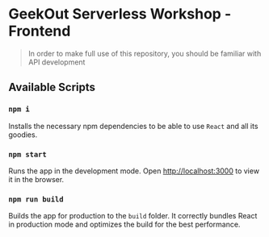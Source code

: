 # GeekOut Serverless Workshop - Frontend

> In order to make full use of this repository, you should be familiar with API development

## Available Scripts

### `npm i`

Installs the necessary npm dependencies to be able to use `React` and all its goodies.

### `npm start`

Runs the app in the development mode.
Open [http://localhost:3000](http://localhost:3000) to view it in the browser.

### `npm run build`

Builds the app for production to the `build` folder.
It correctly bundles React in production mode and optimizes the build for the best performance.
